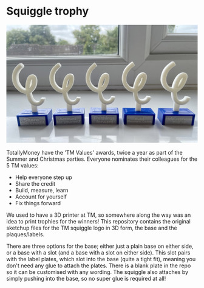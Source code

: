 # Squiggle trophy

![TM value awards trophies](image.jpg)

TotallyMoney have the 'TM Values' awards, twice a year as part of the Summer and Christmas parties. Everyone nominates their colleagues for the 5 TM values:
- Help everyone step up
- Share the credit
- Build, measure, learn
- Account for yourself
- Fix things forward

We used to have a 3D printer at TM, so somewhere along the way was an idea to print trophies for the winners! This repository contains the original sketchup files for the TM squiggle logo in 3D form, the base and the plaques/labels.

There are three options for the base; either just a plain base on either side, or a base with a slot (and a base with a slot on either side). This slot pairs with the label plates, which slot into the base (quite a tight fit), meaning you don't need any glue to attach the plates. There is a blank plate in the repo so it can be customised with any wording. The squiggle also attaches by simply pushing into the base, so no super glue is required at all!
